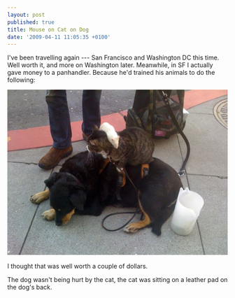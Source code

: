 ```yaml
---
layout: post
published: true
title: Mouse on Cat on Dog
date: '2009-04-11 11:05:35 +0100'
---
```


I've been travelling again --- San Francisco and Washington DC this time.
Well worth it, and more on Washington later. Meanwhile, in SF I actually
gave money to a panhandler. Because he'd trained his animals to do the
following:

![mouseoncatondog.jpg](/images/mouseoncatondog.jpg)

I thought that was well worth a couple of dollars.

The dog wasn't being hurt by the cat, the cat was sitting on a leather
pad on the dog's back.
